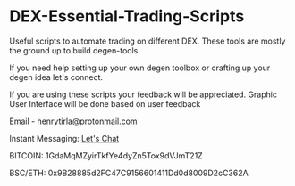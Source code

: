 # DEX-Essential-Trading-Scripts
Useful scripts to automate trading on different DEX.
These tools are mostly the ground up to build degen-tools 

If you need help setting up your own degen toolbox or crafting up your degen idea let's connect.

If you are using these scripts your feedback will be appreciated. Graphic User Interface will be done based on user feedback

Email - henrytirla@protonmail.com


Instant Messaging: [Let's Chat](https://t.me/henrytirla)

BITCOIN: 1GdaMqMZyirTkfYe4dyZn5Tox9dVJmT21Z

BSC/ETH: 0x9B28885d2FC47C9156601411Dd0d8009D2cC362A






